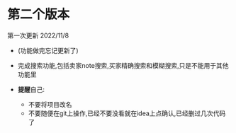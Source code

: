 # 第二个版本

第一次更新   2022/11/8

* (功能做完忘记更新了)

* 完成搜索功能,包括卖家note搜索,买家精确搜索和模糊搜索,只是不能用于其他功能里

* **提醒**自己: 

  * 不要将项目改名
  * 不要随便在git上操作,已经不要没看就在idea上点确认,已经删过几次代码了

  